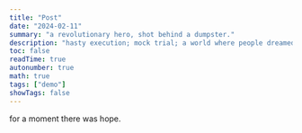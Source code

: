 ```yaml
---
title: "Post"
date: "2024-02-11"
summary: "a revolutionary hero, shot behind a dumpster."
description: "hasty execution; mock trial; a world where people dreamed too fast"
toc: false
readTime: true
autonumber: true
math: true
tags: ["demo"]
showTags: false
---
```



for a moment there was hope.